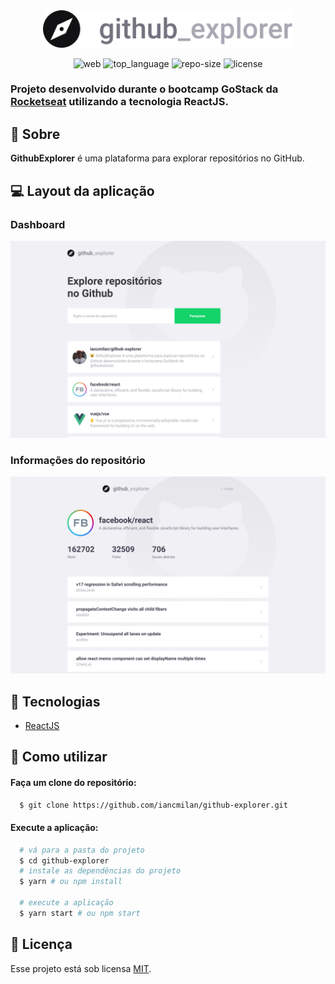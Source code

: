 <div align="center">
  
<img alt="Icon" title="Icon" src="src/assets/logo.svg" width="400px">
  
![web] ![top_language] ![repo-size] ![license]

</div>

### Projeto desenvolvido durante o bootcamp GoStack da [Rocketseat] utilizando a tecnologia **ReactJS**.


## :bookmark: Sobre

**GithubExplorer** é uma plataforma para explorar repositórios no GitHub.

## :computer: Layout da aplicação

### Dashboard

![Dashboard](.github/github-explorer-dashboard.png)

### Informações do repositório

![Repository](.github/github-explorer-repository.png)

## :rocket: Tecnologias

- [ReactJS](https://reactjs.org)

## :wrench: Como utilizar

#### Faça um clone do repositório:

```sh
  $ git clone https://github.com/iancmilan/github-explorer.git
```
#### Execute a aplicação:

```sh
  # vá para a pasta do projeto
  $ cd github-explorer
  # instale as dependências do projeto
  $ yarn # ou npm install

  # execute a aplicação
  $ yarn start # ou npm start
```
## :memo: Licença

Esse projeto está sob licensa [MIT](LICENSE).

<!-- Links -->
[Rocketseat]: https://rocketseat.com.br/

<!-- Bagdes -->
[web]: https://img.shields.io/badge/web-React-63DAFA?style=flat-square
[top_language]: https://img.shields.io/github/languages/top/iancmilan/github-explorer?style=flat-square
[license]: https://img.shields.io/github/license/iancmilan/github-explorer?style=flat-square
[repo-size]: https://img.shields.io/github/repo-size/iancmilan/github-explorer?style=flat-square
